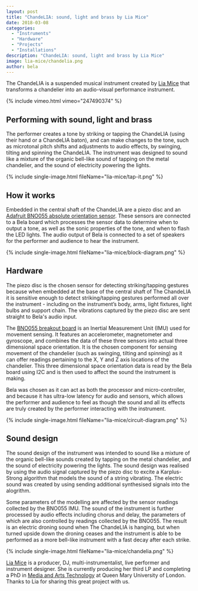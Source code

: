 ```yaml
---
layout: post
title: "ChandeLIA: sound, light and brass by Lia Mice"
date: 2018-03-08
categories:
  - "Instruments"
  - "Hardware"
  - "Projects"
  - "Installations"
description: "ChandeLIA: sound, light and brass by Lia Mice"
image: lia-mice/chandelia.png
author: bela
---
```


The ChandeLIA is a suspended musical instrument created by [Lia Mice](https://www.liamice.com) that transforms a chandelier into an audio-visual performance instrument.


{% include vimeo.html vimeo="247490374" %}

## Performing with sound, light and brass

The performer creates a tone by striking or tapping the ChandeLIA (using their hand or a ChandeLIA baton), and can make changes to the tone, such as microtonal pitch shifts and adjustments to audio effects, by swinging, tilting and spinning the ChandeLIA. The instrument was designed to sound like a mixture of the organic bell-like sound of tapping on the metal chandelier, and the sound of electricity powering the lights. 


{% include single-image.html fileName="lia-mice/tap-it.png" %}

## How it works

Embedded in the central shaft of the ChandeLIA are a piezo disc and an [Adafruit BNO055 absolute orientation sensor](https://learn.adafruit.com/adafruit-bno055-absolute-orientation-sensor/overview). These sensors are connected to a Bela board which processes the sensor data to determine when to output a tone, as well as the sonic properties of the tone, and when to flash the LED lights. The audio output of Bela is connected to a set of speakers for the performer and audience to hear the instrument.

{% include single-image.html fileName="lia-mice/block-diagram.png" %}

## Hardware

The piezo disc is the chosen sensor for detecting striking/tapping gestures because when embedded at the base of the central shaft of The ChandeLIA it is sensitive enough to detect striking/tapping gestures performed all over the instrument - including on the instrument’s body, arms, light fixtures, light bulbs and support chain. The vibrations captured by the piezo disc are sent straight to Bela's audio input.

The [BNO055 breakout board](https://learn.adafruit.com/adafruit-bno055-absolute-orientation-sensor/overview) is an Inertial Measurement Unit (IMU) used for movement sensing. It features an accelerometer, magnetometer and gyroscope, and combines the data of these three sensors into actual three dimensional space orientation. It is the chosen component for sensing movement of the chandelier (such as swinging, tilting and spinning) as it can offer readings pertaining to the X, Y and Z axis locations of the chandelier. This three dimensional space orientation data is read by the Bela board using I2C and is then used to affect the sound the instrument is making.

Bela was chosen as it can act as both the processor and micro-controller, and because it has ultra-low latency for audio and sensors, which allows the performer and audience to feel as though the sound and all its effects are truly created by the performer interacting with the instrument.


{% include single-image.html fileName="lia-mice/circuit-diagram.png" %}

## Sound design

The sound design of the instrument was intended to sound like a mixture of the organic bell-like sounds created by tapping on the metal chandelier, and the sound of electricity powering the lights. The sound design was realised by using the audio signal captured by the piezo disc to excite a Karplus-Strong algorithm that models the sound of a string vibrating. The electric sound was created by using sending additional synthesised signals into the alogrithm.

Some parameters of the modelling are affected by the sensor readings collected by the BNO055 IMU. The sound of the instrument is further processed by audio effects including chorus and delay, the parameters of which are also controlled by readings collected by the BNO055. The result is an electric droning sound when The ChandeLIA is hanging, but when turned upside down the droning ceases and the instrument is able to be performed as a more bell-like instrument with a fast decay after each strike.

{% include single-image.html fileName="lia-mice/chandelia.png" %}

[Lia Mice](https://www.liamice.com) is a producer, DJ, multi-instrumentalist, live performer and instrument designer. She is currently producing her third LP and completing a PhD in [Media and Arts Technology](http://www.mat.qmul.ac.uk/) at Queen Mary University of London. Thanks to Lia for sharing this great project with us.